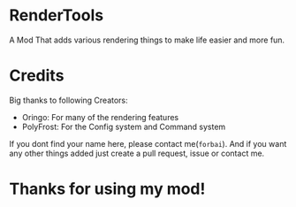 # RenderTools
A Mod That adds various rendering things to make life easier and more fun.

# Credits
Big thanks to following Creators:
- Oringo: For many of the rendering features
- PolyFrost: For the Config system and Command system

If you dont find your name here, please contact me(`forbai`).
And if you want any other things added just create a pull request, issue or contact me.

# Thanks for using my mod!
